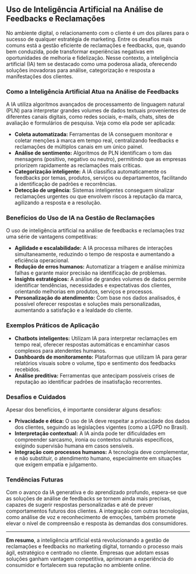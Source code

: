 ## Uso de Inteligência Artificial na Análise de Feedbacks e Reclamações

No ambiente digital, o relacionamento com o cliente é um dos pilares para o sucesso de qualquer estratégia de marketing. Entre os desafios mais comuns está a gestão eficiente de reclamações e feedbacks, que, quando bem conduzida, pode transformar experiências negativas em oportunidades de melhoria e fidelização. Nesse contexto, a inteligência artificial (IA) tem se destacado como uma poderosa aliada, oferecendo soluções inovadoras para análise, categorização e resposta a manifestações dos clientes.

### Como a Inteligência Artificial Atua na Análise de Feedbacks

A IA utiliza algoritmos avançados de processamento de linguagem natural (PLN) para interpretar grandes volumes de dados textuais provenientes de diferentes canais digitais, como redes sociais, e-mails, chats, sites de avaliação e formulários de pesquisa. Veja como ela pode ser aplicada:

- **Coleta automatizada:** Ferramentas de IA conseguem monitorar e coletar menções à marca em tempo real, centralizando feedbacks e reclamações de múltiplos canais em um único painel.
- **Análise de sentimento:** Algoritmos de PLN identificam o tom das mensagens (positivo, negativo ou neutro), permitindo que as empresas priorizem rapidamente as reclamações mais críticas.
- **Categorização inteligente:** A IA classifica automaticamente os feedbacks por temas, produtos, serviços ou departamentos, facilitando a identificação de padrões e recorrências.
- **Detecção de urgência:** Sistemas inteligentes conseguem sinalizar reclamações urgentes ou que envolvem riscos à reputação da marca, agilizando a resposta e a resolução.

### Benefícios do Uso de IA na Gestão de Reclamações

O uso de inteligência artificial na análise de feedbacks e reclamações traz uma série de vantagens competitivas:

- **Agilidade e escalabilidade:** A IA processa milhares de interações simultaneamente, reduzindo o tempo de resposta e aumentando a eficiência operacional.
- **Redução de erros humanos:** Automatizar a triagem e análise minimiza falhas e garante maior precisão na identificação de problemas.
- **Insights estratégicos:** A análise de grandes volumes de dados permite identificar tendências, necessidades e expectativas dos clientes, orientando melhorias em produtos, serviços e processos.
- **Personalização do atendimento:** Com base nos dados analisados, é possível oferecer respostas e soluções mais personalizadas, aumentando a satisfação e a lealdade do cliente.

### Exemplos Práticos de Aplicação

- **Chatbots inteligentes:** Utilizam IA para interpretar reclamações em tempo real, oferecer respostas automáticas e encaminhar casos complexos para atendentes humanos.
- **Dashboards de monitoramento:** Plataformas que utilizam IA para gerar relatórios visuais sobre o volume, tipo e sentimento dos feedbacks recebidos.
- **Análise preditiva:** Ferramentas que antecipam possíveis crises de reputação ao identificar padrões de insatisfação recorrentes.

### Desafios e Cuidados

Apesar dos benefícios, é importante considerar alguns desafios:

- **Privacidade e ética:** O uso de IA deve respeitar a privacidade dos dados dos clientes, seguindo as legislações vigentes (como a LGPD no Brasil).
- **Interpretação contextual:** A IA ainda pode ter dificuldades em compreender sarcasmo, ironia ou contextos culturais específicos, exigindo supervisão humana em casos sensíveis.
- **Integração com processos humanos:** A tecnologia deve complementar, e não substituir, o atendimento humano, especialmente em situações que exigem empatia e julgamento.

### Tendências Futuras

Com o avanço da IA generativa e do aprendizado profundo, espera-se que as soluções de análise de feedbacks se tornem ainda mais precisas, capazes de sugerir respostas personalizadas e até de prever comportamentos futuros dos clientes. A integração com outras tecnologias, como análise de voz e reconhecimento de emoções, também promete elevar o nível de compreensão e resposta às demandas dos consumidores.

---

**Em resumo**, a inteligência artificial está revolucionando a gestão de reclamações e feedbacks no marketing digital, tornando o processo mais ágil, estratégico e centrado no cliente. Empresas que adotam essas soluções ganham vantagem competitiva, aprimoram a experiência do consumidor e fortalecem sua reputação no ambiente online.
